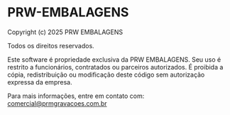 # PRW-EMBALAGENS

Copyright (c) 2025 PRW EMBALAGENS

Todos os direitos reservados.

Este software é propriedade exclusiva da PRW EMBALAGENS. Seu uso é restrito a funcionários, contratados ou parceiros autorizados. É proibida a cópia, redistribuição ou modificação deste código sem autorização expressa da empresa.

Para mais informações, entre em contato com: comercial@prmgravacoes.com.br

